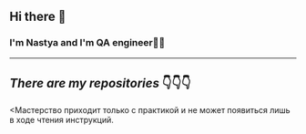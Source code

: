 ## Hi there 👋
### I'm Nastya and I'm QA engineer👩‍💻
_______________________________________
## ***There are my repositories*** 👇👇👇
<Мастерство приходит только с практикой и не может появиться лишь в ходе чтения инструкций.
<!--
**anastasiya-kukayeva/anastasiya-kukayeva** is a ✨ _special_ ✨ repository because its `README.md` (this file) appears on your GitHub profile.

Here are some ideas to get you started:

- 🔭 I’m currently working on ...
- 🌱 I’m currently learning ...
- 👯 I’m looking to collaborate on ...
- 🤔 I’m looking for help with ...
- 💬 Ask me about ...
- 📫 How to reach me: ...
- 😄 Pronouns: ...
- ⚡ Fun fact: ...
-->

